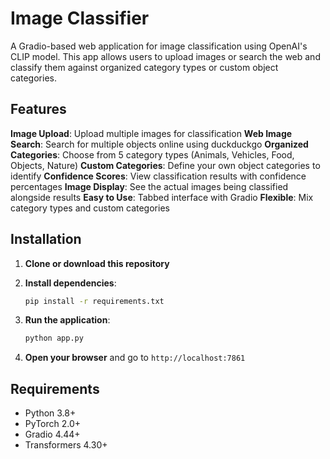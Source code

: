 # Image Classifier

A Gradio-based web application for image classification using OpenAI's CLIP model. This app allows users to upload images or search the web and classify them against organized category types or custom object categories.

## Features

**Image Upload**: Upload multiple images for classification
**Web Image Search**: Search for multiple objects online using duckduckgo
**Organized Categories**: Choose from 5 category types (Animals, Vehicles, Food, Objects, Nature)
**Custom Categories**: Define your own object categories to identify
**Confidence Scores**: View classification results with confidence percentages
**Image Display**: See the actual images being classified alongside results
**Easy to Use**: Tabbed interface with Gradio
**Flexible**: Mix category types and custom categories


## Installation

1. **Clone or download this repository**
2. **Install dependencies**:
   ```bash
   pip install -r requirements.txt
   ```

3. **Run the application**:
   ```bash
   python app.py
   ```

4. **Open your browser** and go to `http://localhost:7861`

## Requirements

- Python 3.8+
- PyTorch 2.0+
- Gradio 4.44+
- Transformers 4.30+
